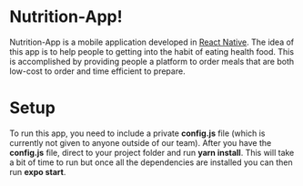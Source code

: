 # Nutrition-App!
Nutrition-App is a mobile application developed in [React Native](https://github.com/facebook/react-native). The idea of this app is to help people to getting into the habit of eating health food. This is accomplished by providing people a platform to order meals that are both low-cost to order and time efficient to prepare.

# Setup
To run this app, you need to include a private **config.js** file (which is currently not given to anyone outside of our team).
After you have the **config.js** file, direct to your project folder and run **yarn install**. This will take a bit of time to run but once all the dependencies are installed you can then run **expo start**.
